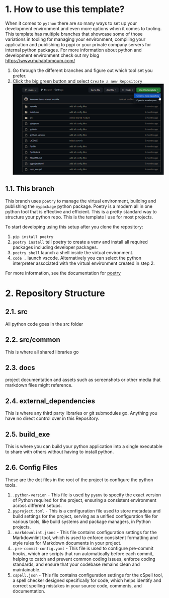 # 1. How to use this template?

When it comes to `python` there are so many ways to set up your development environment
and even more options when it comes to tooling. This template has multiple branches
that showcase some of those variations in tooling for managing your environment, compiling
your application and publishing to pypi or your private company servers for internal
python packages. For more information about python and development environment check out
my blog <https://www.muhabtomoum.com/>

1. Go through the different branches and figure out which tool set you prefer.
2. Click the big green button and select `Create a new Repository`
![Alt text](docs/assets/use_template.png)

## 1.1. This branch

This branch uses `poetry` to manage the virtual environment, building and publishing the
`mypackage` python package. Poetry is a modern all in one python tool that is effective
and efficient. This is a pretty standard way to structure your python repo. This is
the template I use for most projects.

To start developing using this setup after you clone the repository:

1. `pip install poetry`
2. `poetry install` tell poetry to create a venv and install all required packages
   including developer packages.
3. `poetry shell` launch a shell inside the virtual environment.
4. `code .` launch vscode. Alternatively you can select the python interpreter associated
   with the virtual environment created in step 2.

For more information, see the documentation for [poetry](https://pypi.org/project/poetry/)

# 2. Repository Structure

## 2.1. src

All python code goes in the src folder

## 2.2. src/common

This is where all shared libraries go

## 2.3. docs

project documentation and assets such as screenshots or other media that
markdown files might reference.

## 2.4. external_dependencies

This is where any third party libraries or git submodules go. Anything you have
no direct control over in this Repository.

## 2.5. build_exe

This is where you can build your python application into a single executable to share
with others without having to install python.

## 2.6. Config Files

These are the dot files in the root of the project to configure the python tools.

1. `.python-version` - This file is used by `pyenv` to specify the exact version of
   Python required for the project, ensuring a consistent environment across different setups.
1. `pyproject.toml` - This is a configuration file used to store metadata and build
   settings for the project, serving as a unified configuration file for various tools,
   like build systems and package managers, in Python projects.
1. `.markdownlint.jsonc` - This file contains configuration settings for the
   Markdownlint tool, which is used to enforce consistent formatting and style rules
   for Markdown documents in your project.
1. `.pre-commit-config.yaml` - This file is used to configure pre-commit hooks, which
   are scripts that run automatically before each commit, helping to catch and prevent
   common coding issues, enforce coding standards, and ensure that your codebase remains
    clean and maintainable.
1. `cspell.json` - This file contains configuration settings for the cSpell tool, a
   spell checker designed specifically for code, which helps identify and correct
   spelling mistakes in your source code, comments, and documentation.
